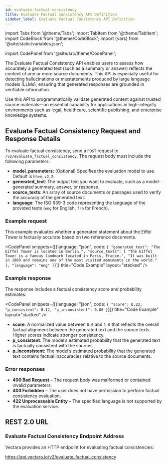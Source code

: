 ```yaml
---
id: evaluate-factual-consistency
title: Evaluate Factual Consistency API Definition
sidebar_label: Evaluate Factual Consistency API Definition
---
```


import Tabs from '@theme/Tabs';
import TabItem from '@theme/TabItem';
import CodeBlock from '@theme/CodeBlock';
import {vars} from '@site/static/variables.json';

import CodePanel from '@site/src/theme/CodePanel';


The Evaluate Factual Consistency API enables users to assess how accurately a 
generated text (such as a summary or answer) reflects the content of one or 
more source documents. This API is especially useful for detecting 
hallucinations or misstatements produced by large language models (LLMs), 
ensuring that generated responses are grounded in verifiable information.

Use this API to programmatically validate generated content against trusted 
source materials—an essential capability for applications in high-integrity 
environments such as legal, healthcare, scientific publishing, and enterprise 
knowledge systems.

## Evaluate Factual Consistency Request and Response Details

To evaluate factual consistency, send a `POST` request to `/v2/evaluate_factual_consistency`. The request body must include the following parameters:
* **model_parameters:** (Optional) Specifies the evaluation model to use. Default 
  is `hhem_v2.2`.
* **generated_text**: The output text you want to evaluate, such as a 
  model-generated summary, answer, or response.
* **source_texts**: An array of source documents or passages used to verify the 
  accuracy of the generated text.
* **language**: The ISO 639-3 code representing the language of the provided texts 
  (`eng` for English, `fra` for French).


### Example request

This example evaluates whether a generated statement about the Eiffel Tower 
is factually accurate based on two reference documents.

<CodePanel snippets={[{language: "json", code: `{
  "generated_text": "The Eiffel Tower is located in Berlin.",
  "source_texts": [
    "The Eiffel Tower is a famous landmark located in Paris, France.",
    "It was built in 1889 and remains one of the most visited monuments in the world."
  ],
  "language": "eng"
}`}]} title="Code Example" layout="stacked" />

### Example response

The response includes a factual consistency score and probability estimates.

<CodePanel snippets={[{language: "json", code: `{
  "score": 0.23,
  "p_consistent": 0.12,
  "p_inconsistent": 0.88
}`}]} title="Code Example" layout="stacked" />
* **score**: A normalized value between `0.0` and `1.0` that reflects the overall 
  factual alignment between the generated text and the source texts. Higher 
  scores indicate stronger consistency. 
* **p_consistent**: The model’s estimated probability that the generated text 
  is factually consistent with the sources.
* **p_inconsistent**: The model’s estimated probability that the generated text 
  contains factual inaccuracies relative to the source documents.

### Error responses

* **400 Bad Request** – The request body was malformed or contained invalid 
  parameters.
* **403 Forbidden** – The user does not have permission to perform factual 
  consistency evaluation.
* **422 Unprocessable Entity** – The specified language is not supported by 
  the evaluation service.


## REST 2.0 URL

### Evaluate Factual Consistency Endpoint Address

Vectara provides an HTTP endpoint for evaluating factual consistencies:

https://api.vectara.io/v2/evaluate_factual_consistency

